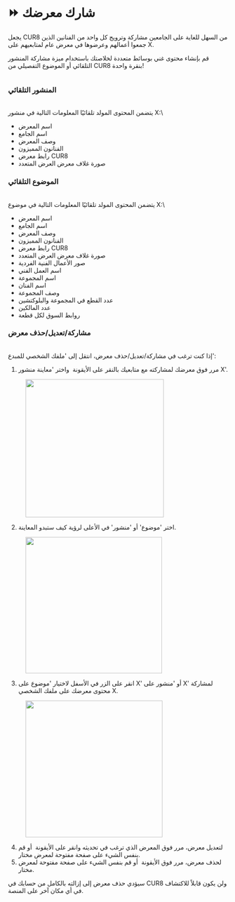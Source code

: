# ⏩ شارك معرضك

يجعل CUR8 من السهل للغاية على الجامعين مشاركة وترويج كل واحد من الفنانين الذين جمعوا أعمالهم وعرضوها في معرض عام لمتابعيهم على X.

قم بإنشاء محتوى غني بوسائط متعددة لخلاصتك باستخدام ميزة مشاركة المنشور التلقائي أو الموضوع التفصيلي من CUR8 بنقرة واحدة!\
&#x20;

<figure><img src="../../../.gitbook/assets/Untitled design.gif" alt=""><figcaption></figcaption></figure>

### المنشور التلقائي

\
يتضمن المحتوى المولد تلقائيًا المعلومات التالية في منشور X:\


* اسم المعرض
* اسم الجامع
* وصف المعرض
* الفنانون المميزون
* رابط معرض CUR8
* صورة غلاف معرض العرض المتعدد

### الموضوع التلقائي

\
يتضمن المحتوى المولد تلقائيًا المعلومات التالية في موضوع X:\


* اسم المعرض
* اسم الجامع
* وصف المعرض
* الفنانون المميزون
* رابط معرض CUR8
* صورة غلاف معرض العرض المتعدد
* صور الأعمال الفنية الفردية
* اسم العمل الفني
* اسم المجموعة
* اسم الفنان
* وصف المجموعة
* عدد القطع في المجموعة والبلوكتشين
* عدد المالكين
* روابط السوق لكل قطعة

### مشاركة/تعديل/حذف معرض

\
إذا كنت ترغب في مشاركة/تعديل/حذف معرض، انتقل إلى 'ملفك الشخصي للمبدع':

1. مرر فوق معرضك لمشاركته مع متابعيك بالنقر على الأيقونة <img src="../../../.gitbook/assets/Screenshot 2024-07-10 at 15.26.24.png" alt="" data-size="line"> واختر 'معاينة منشور X'.&#x20;

<figure><img src="../../../.gitbook/assets/Screenshot 2025-04-02 at 10.21.41.png" alt="" width="315"><figcaption></figcaption></figure>

2. اختر 'موضوع' أو 'منشور' في الأعلى لرؤية كيف ستبدو المعاينة.

<figure><img src="../../../.gitbook/assets/Screenshot 2025-04-02 at 10.30.56.png" alt="" width="311"><figcaption></figcaption></figure>

3. انقر على الزر في الأسفل لاختيار 'موضوع على X' أو 'منشور على X' لمشاركة محتوى معرضك على ملفك الشخصي X.

<figure><img src="../../../.gitbook/assets/Screenshot 2025-04-02 at 10.32.57.png" alt="" width="312"><figcaption></figcaption></figure>

4. لتعديل معرض، مرر فوق المعرض الذي ترغب في تحديثه وانقر على الأيقونة <img src="../../../.gitbook/assets/Screenshot 2024-04-12 at 11.39.40.png" alt="" data-size="line"> أو قم بنفس الشيء على صفحة مفتوحة لمعرض مختار.
5. لحذف معرض، مرر فوق الأيقونة <img src="../../../.gitbook/assets/Screenshot 2024-04-12 at 11.40.39.png" alt="" data-size="line"> أو قم بنفس الشيء على صفحة مفتوحة لمعرض مختار.

سيؤدي حذف معرض إلى إزالته بالكامل من حسابك في CUR8 ولن يكون قابلاً للاكتشاف في أي مكان آخر على المنصة.